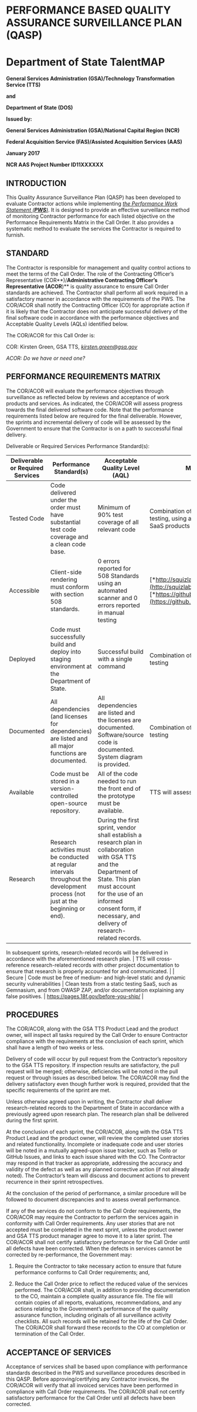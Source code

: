 PERFORMANCE BASED QUALITY ASSURANCE SURVEILLANCE PLAN (QASP) 
=============================================================

Department of State TalentMAP
=============================

**General Services Administration (GSA)/Technology Transformation Service (TTS)**

**and**

**Department of State (DOS)**

**Issued by:**

**General Services Administration (GSA)/National Capital Region (NCR)**

**Federal Acquisition Service (FAS)/Assisted Acquisition Services (AAS)**

**January 2017**

**NCR AAS Project Number ID11XXXXXX**

INTRODUCTION
------------

This Quality Assurance Surveillance Plan (QASP) has been developed to evaluate Contractor actions while implementing [*the Performance Work Statement (**PWS**)*](https://docs.google.com/document/d/1SXuXrg-6JHJqYW6Y_Dj3IHoZYPikKfvJGs7dVNbEtMw/edit#heading=h.2et92p0). It is designed to provide an effective surveillance method of monitoring Contractor performance for each listed objective on the Performance Requirements Matrix in the Call Order. It also provides a systematic method to evaluate the services the Contractor is required to furnish.

STANDARD
--------

The Contractor is responsible for management and quality control actions to meet the terms of the Call Order. The role of the Contracting Officer’s Representative (COR**)/**Administrative Contracting Officer’s Representative (ACOR**)** is quality assurance to ensure Call Order standards are achieved. The Contractor shall perform all work required in a satisfactory manner in accordance with the requirements of the PWS. The COR/ACOR shall notify the Contracting Officer (CO) for appropriate action if it is likely that the Contractor does not anticipate successful delivery of the final software code in accordance with the performance objectives and Acceptable Quality Levels (AQLs) identified below.

The COR/ACOR for this Call Order is:

COR: Kirsten Green, GSA TTS, *kirsten.green@gsa.gov*

*ACOR: Do we have or need one?*

PERFORMANCE REQUIREMENTS MATRIX
-------------------------------

The COR/ACOR will evaluate the performance objectives through surveillance as reflected below by reviews and acceptance of work products and services. As indicated, the COR/ACOR will assess progress towards the final delivered software code. Note that the performance requirements listed below are required for the final deliverable. However, the sprints and incremental delivery of code will be assessed by the Government to ensure that the Contractor is on a path to successful final delivery.

Deliverable or Required Services Performance Standard(s):

| **Deliverable or Required Services** | **Performance Standard(s)**                                                                                                       | **Acceptable Quality Level (AQL)**                                                                                                                                                                                                                 | **Method of Surveillance**                                                                                                                                           |
|--------------------------------------|-----------------------------------------------------------------------------------------------------------------------------------|----------------------------------------------------------------------------------------------------------------------------------------------------------------------------------------------------------------------------------------------------|----------------------------------------------------------------------------------------------------------------------------------------------------------------------|
| Tested Code                          | Code delivered under the order must have substantial test code coverage and a clean code base.                                    | Minimum of 90% test coverage of all relevant code                                                                                                                                                                                                  | Combination of manual review and automated testing, using agreed-upon publicly-available SaaS products                                                               |
| Accessible                           | Client-side rendering must conform with section 508 standards.                                                                    | 0 errors reported for 508 Standards using an automated scanner and 0 errors reported in manual testing                                                                                                                                             | [*http://squizlabs.github.io/HTML\_CodeSniffer/*](http://squizlabs.github.io/HTML_CodeSniffer/)or [*https://github.com/pa11y/pa11y*](https://github.com/pa11y/pa11y) |
| Deployed                             | Code must successfully build and deploy into staging environment at the Department of State.                                      | Successful build with a single command                                                                                                                                                                                                             | Combination of manual review and automatic testing                                                                                                                   |
| Documented                           | All dependencies (and licenses for dependencies) are listed and all major functions are documented.                               | All dependencies are listed and the licenses are documented. Software/source code is documented. System diagram is provided.                                                                                                                       | Combination of manual review and automatic testing                                                                                                                   |
| Available                            | Code must be stored in a version-controlled open-source repository.                                                               | All of the code needed to run the front end of the prototype must be available.                                                                                                                                                                    | TTS will assess code availability.                                                                                                                                   |
| Research                             | Research activities must be conducted at regular intervals throughout the development process (not just at the beginning or end). | During the first sprint, vendor shall establish a research plan in collaboration with GSA TTS and the Department of State. This plan must account for the use of an informed consent form, if necessary, and delivery of research-related records. 
                                                                                                                                                                                                                                                       
   In subsequent sprints, research-related records will be delivered in accordance with the aforementioned research plan.                                                                                                                              | TTS will cross-reference research-related records with other project documentation to ensure that research is properly accounted for and communicated.               |
| Secure                               | Code must be free of medium- and high-level static and dynamic security vulnerabilities                                           | Clean tests from a static testing SaaS, such as Gemnasium, and from OWASP ZAP, and/or documentation explaining any false positives.                                                                                                                | https://pages.18f.gov/before-you-ship/                                                                                                                               |

PROCEDURES
----------

The COR/ACOR, along with the GSA TTS Product Lead and the product owner, will inspect all tasks required by the Call Order to ensure Contractor compliance with the requirements at the conclusion of each sprint, which shall have a length of two weeks or less.

Delivery of code will occur by pull request from the Contractor’s repository to the GSA TTS repository. If inspection results are satisfactory, the pull request will be merged; otherwise, deficiencies will be noted in the pull request or through issues as described below. The COR/ACOR may find the delivery satisfactory even though further work is required, provided that the specific requirements of the sprint are met.

Unless otherwise agreed upon in writing, the Contractor shall deliver research-related records to the Department of State in accordance with a previously agreed upon research plan. The research plan shall be delivered during the first sprint.

At the conclusion of each sprint, the COR/ACOR, along with the GSA TTS Product Lead and the product owner, will review the completed user stories and related functionality. Incomplete or inadequate code and user stories will be noted in a mutually agreed-upon issue tracker, such as Trello or GitHub Issues, and links to each issue shared with the CO. The Contractor may respond in that tracker as appropriate, addressing the accuracy and validity of the defect as well as any planned corrective action (if not already noted). The Contractor’s team will discuss and document actions to prevent recurrence in their sprint retrospectives.

At the conclusion of the period of performance, a similar procedure will be followed to document discrepancies and to assess overall performance.

If any of the services do not conform to the Call Order requirements, the COR/ACOR may require the Contractor to perform the services again in conformity with Call Order requirements. Any user stories that are not accepted must be completed in the next sprint, unless the product owner and GSA TTS product manager agree to move it to a later sprint. The COR/ACOR shall not certify satisfactory performance for the Call Order until all defects have been corrected. When the defects in services cannot be corrected by re-performance, the Government may:

1.  Require the Contractor to take necessary action to ensure that future performance conforms to Call Order requirements; and,

2.  Reduce the Call Order price to reflect the reduced value of the services performed. The COR/ACOR shall, in addition to providing documentation to the CO, maintain a complete quality assurance file. The file will contain copies of all reports, evaluations, recommendations, and any actions relating to the Government’s performance of the quality assurance function, including originals of all surveillance activity checklists. All such records will be retained for the life of the Call Order. The COR/ACOR shall forward these records to the CO at completion or termination of the Call Order.

ACCEPTANCE OF SERVICES
----------------------

Acceptance of services shall be based upon compliance with performance standards described in the PWS and surveillance procedures described in this QASP. Before approving/certifying any Contractor invoices, the COR/ACOR will verify that all invoiced services have been performed in compliance with Call Order requirements. The COR/ACOR shall not certify satisfactory performance for the Call Order until all defects have been corrected.
